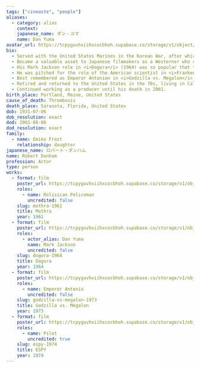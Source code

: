 ```yaml
---
tags: ["cineaste", "people"]
aliases:
  - category: alias
    context:
    japanese_name: ダン・ユマ
    name: Dan Yuma
avatar_url: https://tcpyguvhxiihxcocbhoh.supabase.co/storage/v1/object/public/godzilla-cineaste-public/content/people/dunham-robert/dunham-robert.jpg
bio:
  - Served with the United States Marines in the Korean War, after which he deployed to Yokohama, where he lived for 20 years.
  - Became a valuable asset to Japanese filmmakers as a Westerner who could speak fluent Japanese and interact with native-speaking co-stars.
  - His Mark Jackson role in <i>Dogora</i> (1964) was so popular that there were talks of a spin-off film focused on the character.
  - He was pitched for the role of the American scientist in <i>Frankenstein Conquers the World</i> (1965) but lost the part to Nick Adams.
  - Best remembered as Emperor Antonion in <i>Godzilla vs. Megalon</i> (1973), featured on <i>Mystery Science Theater 3000</i>.
  - Retired and returned to the United States in the 70s, living in California, Massachussetts, and Florida. He married three times and had four children.
  - Continued working as a producer until his death in 2001.
birth_place: Portland, Maine, United States
cause_of_death: Thrombosis
death_place: Sarasota, Florida, United States
dob: 1931-07-06
dob_resolution: exact
dod: 2001-08-06
dod_resolution: exact
family:
  - name: Emiko Frost
    relationship: daughter
japanese_name: ロバート・ダンハム
name: Robert Dunham
profession: Actor
type: person
works:
  - format: film
    poster_url: https://tcpyguvhxiihxcocbhoh.supabase.co/storage/v1/object/public/godzilla-cineaste-public/content/films/mothra-1961/posters/mothra-1961.jpg
    roles:
      - name: Rolisican Policeman
        uncredited: false
    slug: mothra-1961
    title: Mothra
    year: 1961
  - format: film
    poster_url: https://tcpyguvhxiihxcocbhoh.supabase.co/storage/v1/object/public/godzilla-cineaste-public/content/films/dogora-1964/posters/dogora-the-space-monster-1964.jpg
    roles:
      - actor_alias: Dan Yuma
        name: Mark Jackson
        uncredited: false
    slug: dogora-1964
    title: Dogora
    year: 1964
  - format: film
    poster_url: https://tcpyguvhxiihxcocbhoh.supabase.co/storage/v1/object/public/godzilla-cineaste-public/content/films/godzilla-vs-megalon-1973/posters/godzilla-vs-megalon-1973.jpg
    roles:
      - name: Emperor Antonio
        uncredited: false
    slug: godzilla-vs-megalon-1973
    title: Godzilla vs. Megalon
    year: 1973
  - format: film
    poster_url: https://tcpyguvhxiihxcocbhoh.supabase.co/storage/v1/object/public/godzilla-cineaste-public/content/films/espy-1974/posters/espy-1974.jpg
    roles:
      - name: Pilot
        uncredited: true
    slug: espy-1974
    title: ESPY
    year: 1974
---
```

